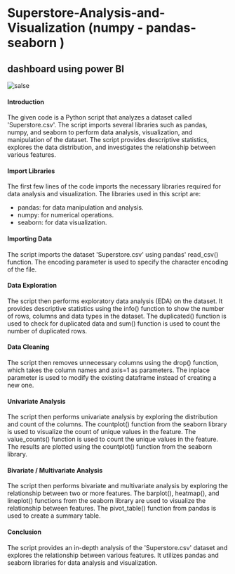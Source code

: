 # Superstore-Analysis-and-Visualization (numpy - pandas- seaborn ) 
## dashboard using power BI 

![salse](https://github.com/NoorhanHamed/Superstore-EDA-Analysis/assets/113361240/9f5c4372-86d4-4f93-8db6-bc098ba3ec1c)
 #### Introduction
The given code is a Python script that analyzes a dataset called 'Superstore.csv'. The script imports several libraries such as pandas, numpy, and seaborn to perform data analysis, visualization, and manipulation of the dataset. The script provides descriptive statistics, explores the data distribution, and investigates the relationship between various features.

#### Import Libraries
The first few lines of the code imports the necessary libraries required for data analysis and visualization. The libraries used in this script are:
- pandas: for data manipulation and analysis.
- numpy: for numerical operations.
- seaborn: for data visualization.

#### Importing Data
The script imports the dataset 'Superstore.csv' using pandas' read_csv() function. The encoding parameter is used to specify the character encoding of the file.

#### Data Exploration
The script then performs exploratory data analysis (EDA) on the dataset. It provides descriptive statistics using the info() function to show the number of rows, columns and data types in the dataset. The duplicated() function is used to check for duplicated data and sum() function is used to count the number of duplicated rows.

#### Data Cleaning
The script then removes unnecessary columns using the drop() function, which takes the column names and axis=1 as parameters. The inplace parameter is used to modify the existing dataframe instead of creating a new one.

#### Univariate Analysis
The script then performs univariate analysis by exploring the distribution and count of the columns. The countplot() function from the seaborn library is used to visualize the count of unique values in the feature. The value_counts() function is used to count the unique values in the feature. The results are plotted using the countplot() function from the seaborn library.

#### Bivariate / Multivariate Analysis
The script then performs bivariate and multivariate analysis by exploring the relationship between two or more features. The barplot(), heatmap(), and lineplot() functions from the seaborn library are used to visualize the relationship between features. The pivot_table() function from pandas is used to create a summary table.

#### Conclusion
The script provides an in-depth analysis of the 'Superstore.csv' dataset and explores the relationship between various features. It utilizes pandas and seaborn libraries for data analysis and visualization.
